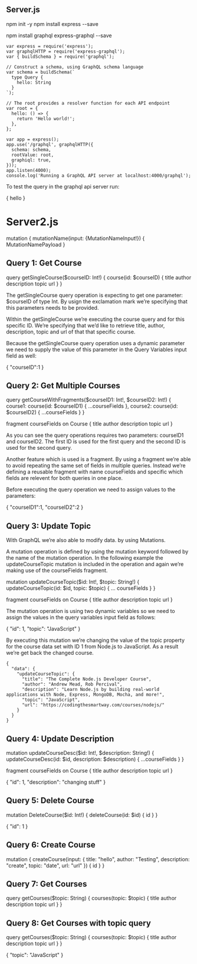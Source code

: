## Server.js

npm init -y
npm install express --save

npm install graphql express-graphql --save 

```
var express = require('express');
var graphqlHTTP = require('express-graphql');
var { buildSchema } = require('graphql');

// Construct a schema, using GraphQL schema language
var schema = buildSchema(`
  type Query {
    hello: String
  }
`);

// The root provides a resolver function for each API endpoint
var root = {
  hello: () => {
    return 'Hello world!';
  },
};

var app = express();
app.use('/graphql', graphqlHTTP({
  schema: schema,
  rootValue: root,
  graphiql: true,
}));
app.listen(4000);
console.log('Running a GraphQL API server at localhost:4000/graphql');

```

To test the query in the graphql api server run: 

{
  hello
}



# Server2.js

mutation {
  mutationName(input: {MutationNameInput!}) {
    MutationNamePayload
}

## Query 1: Get Course

query getSingleCourse($courseID: Int!) {
    course(id: $courseID) {
        title
        author
        description
        topic
        url
    }
}

The getSingleCourse query operation is expecting to get one parameter: $courseID of type Int. By usign the exclamation mark we’re specifying that this parameters needs to be provided.

Within the getSingleCourse we’re executing the course query and for this specific ID. We’re specifying that we’d like to retrieve title, author, description, topic and url of that that specific course.

Because the getSingleCourse query operation uses a dynamic parameter we need to supply the value of this parameter in the Query Variables input field as well:

{ 
    "courseID":1
}



## Query 2: Get Multiple Courses

query getCourseWithFragments($courseID1: Int!, $courseID2: Int!) {
      course1: course(id: $courseID1) {
             ...courseFields
      },
      course2: course(id: $courseID2) {
            ...courseFields
      } 
}

fragment courseFields on Course {
  title
  author
  description
  topic
  url
}

As you can see the query operations requires two parameters: courseID1 and courseID2. The first ID is used for the first query and the second ID is used for the second query.

Another feature which is used is a fragment. By using a fragment we’re able to avoid repeating the same set of fields in multiple queries. Instead we’re defining a reusable fragment with name courseFields and specific which fields are relevent for both queries in one place.

Before executing the query operation we need to assign values to the parameters:

{ 
    "courseID1":1,
    "courseID2":2
}



## Query 3: Update Topic

With GraphQL we’re also able to modify data. by using Mutations.

A mutation operation is defined by using the mutation keyword followed by the name of the mutation operation. In the following example the updateCourseTopic mutation is included in the operation and again we’re making use of the courseFields fragment.

mutation updateCourseTopic($id: Int!, $topic: String!) {
  updateCourseTopic(id: $id, topic: $topic) {
    ... courseFields
  }
}

fragment courseFields on Course {
  title
  author
  description
  topic
  url
}

The mutation operation is using two dynamic variables so we need to assign the values in the query variables input field as follows:

{
  "id": 1,
  "topic": "JavaScript"
}


By executing this mutation we’re changing the value of the topic property for the course data set with ID 1 from Node.js to JavaScript. As a result we’re get back the changed course.


```
{
  "data": {
    "updateCourseTopic": {
      "title": "The Complete Node.js Developer Course",
      "author": "Andrew Mead, Rob Percival",
      "description": "Learn Node.js by building real-world applications with Node, Express, MongoDB, Mocha, and more!",
      "topic": "JavaScript",
      "url": "https://codingthesmartway.com/courses/nodejs/"
    }
  }
}
```


## Query 4: Update Description

mutation updateCourseDesc($id: Int!, $description: String!) {
  updateCourseDesc(id: $id, description: $description) {
    ...courseFields
  }
}

fragment courseFields on Course {
  title
  author
  description
  topic
  url
}


{
  "id": 1,
  "description": "changing stuff"
}


## Query 5: Delete Course

 mutation DeleteCourse($id: Int!) {
      deleteCourse(id: $id) {
        id
      }
  }



{
  "id": 1
}

## Query 6: Create Course

mutation {
  createCourse(input: {
        title: "hello",
        author: "Testing",
        description: "create",
        topic: "date",
        url: "url"
  }) {
    id
  }
}


## Query 7: Get Courses

query getCourses($topic: String) {
    courses(topic: $topic) {
        title
        author
        description
        topic
        url
    }
}


## Query 8: Get Courses with topic query

query getCourses($topic: String) {
    courses(topic: $topic) {
        title
        author
        description
        topic
        url
    }
}

{
  "topic": "JavaScript"
}